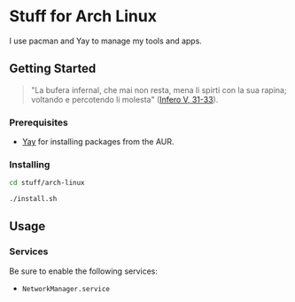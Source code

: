 # Stuff for Arch Linux

I use pacman and Yay to manage my tools and apps.

## Getting Started

> "La bufera infernal, che mai non resta, mena li spirti con la sua rapina; voltando e percotendo li molesta" ([Infero V, 31-33](https://digitaldante.columbia.edu/dante/divine-comedy/inferno/inferno-5/)).

### Prerequisites

- [Yay](https://github.com/Jguer/yay) for installing packages from the AUR.

### Installing

```bash
cd stuff/arch-linux

./install.sh
```

## Usage

### Services

Be sure to enable the following services:

- `NetworkManager.service`
